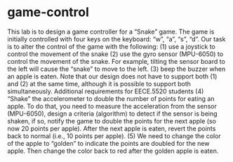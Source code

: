 # game-control
This lab is to design a game controller for a “Snake” game. 
The game is initially controlled with four keys on the keyboard: “w”, “a”, “s”, “d”. Our task is to alter the control of the game with the following:
(1) use a joystick to control the movement of the snake
(2) use the gyro sensor (MPU-6050) to control the movement of the snake. For example,
tilting the sensor board to the left will cause the “snake” to move to the left.
(3) beep the buzzer when an apple is eaten.
Note that our design does not have to support both (1) and (2) at the same time, although it is possible to support both simultaneously.
Additional requirements for EECE.5520 students
(4) “Shake” the accelerometer to double the number of points for eating an apple. To do that, you need to measure the acceleration from the sensor (MPU-6050), design a criteria (algorithm) to detect if the sensor is being shaken, if so, notify the game to double the points for the next apple (so now 20 points per apple). After the next apple is eaten, revert the points back to normal (i.e., 10 points per apple).
(5) We  need to change the color of the apple to “golden” to indicate the points are doubled for the new apple. Then change the color back to red after the golden apple is eaten.
